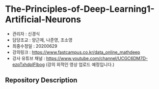 # The-Principles-of-Deep-Learning1-Artificial-Neurons

- 관리자 : 신경식
- 담당조교 : 양근제, 나준영, 조소영
- 최중수정일 : 20200629
- 강의링크 : https://www.fastcampus.co.kr/data_online_mathdeep
- 강사 유튜브 채널 : https://www.youtube.com/channel/UCGC6DM7D-ezpTxhdplFlbog (강의 외적인 영상 업로드 예정입니다.)

## Repository Description

